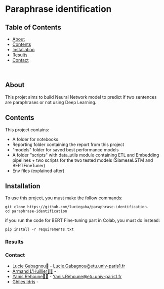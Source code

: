 # Paraphrase identification

## Table of Contents

* [About](#about)
* [Contents](#contents)
* [Installation](#installation)
* [Results](#results)
* [Contact](#contact)

<br>

## About
This projet aims to build Neural Network model to predict if two sentences are paraphrases or not using Deep Learning.

## Contents
This project contains:
- A folder for notebooks
- Reporting folder containing the report from this project 
- "models" folder for saved best performance models
- A folder "scripts" with data_utils module containing ETL and Embedding pipelines + two scripts for the two tested models (SiameseLSTM and BERTFineTuner)
- Env files (explained after)

## Installation
To use this project, you must make the follow commands:
```
git clone https://github.com/luciegaba/paraphrase-identification.
cd paraphrase-identification
```
if you run the code for BERT Fine-tuning part in Colab, you must do instead:
```
pip install -r requirements.txt
```

### Results


### Contact
* [Lucie Gabagnou👸](https://github.com/luciegaba) - Lucie.Gabagnou@etu.univ-paris1.fr
* [Armand L'Huillier👨‍🎓](https://github.com/armandlhuill) - 
* [Yanis Rehoune👨‍🎓](https://github.com/Yanisreh) - Yanis.Rehoune@etu.univ-paris1.fr
* [Ghiles Idris](https://github.com/ghiles10) - 

